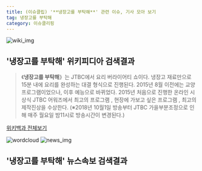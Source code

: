 ```yaml
---
title: (이슈클립) '**냉장고를 부탁해**' 관련 이슈, 기사 모아 보기
tag: 냉장고를 부탁해
category: 이슈클리핑
---
```

![wiki_img](https://user-images.githubusercontent.com/42597476/44503234-41136a80-a6d0-11e8-9071-6fc6418eafe4.png)
## **'**냉장고를 부탁해**'** 위키피디아 검색결과
>《**냉장고를 부탁해**》는 JTBC에서 요리 버라이어티 쇼이다. 냉장고 재료만으로 15분 내에 요리를 완성하는 대결 형식으로 진행된다. 2015년 8월 이전에는 교양 프로그램이었으나, 이후 예능으로 바뀌었다. 2015년 처음으로 진행한 온라인 시상식 JTBC 어워즈에서 최고의 프로그램 , 현장에 가보고 싶은 프로그램 , 최고의 제작진상을 수상한다. (※2018년 10월1일 방송부터 JTBC 가을부분조정으로 인해 매주 월요일 밤11시로 방송시간이 변경된다.)

<a href="https://ko.wikipedia.org/wiki/냉장고를 부탁해" target="_blank">위키백과 전체보기</a>

![wordcloud](https://s3.ap-northeast-2.amazonaws.com/lyrics101-wordcloud/2018-10-01-1538401572.png)
![news_img](https://user-images.githubusercontent.com/42597476/44507050-1206f400-a6e4-11e8-8d98-7ffbfebb353f.png)
## **'**냉장고를 부탁해**'** 뉴스속보 검색결과

